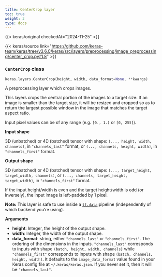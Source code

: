 ```yaml
---
title: CenterCrop layer
toc: true
weight: 3
type: docs
---
```


{{< keras/original checkedAt="2024-11-25" >}}

{{< keras/source link="https://github.com/keras-team/keras/tree/v3.6.0/keras/src/layers/preprocessing/image_preprocessing/center_crop.py#L8" >}}

### `CenterCrop` class

```python
keras.layers.CenterCrop(height, width, data_format=None, **kwargs)
```

A preprocessing layer which crops images.

This layers crops the central portion of the images to a target size. If an image is smaller than the target size, it will be resized and cropped so as to return the largest possible window in the image that matches the target aspect ratio.

Input pixel values can be of any range (e.g. `[0., 1.)` or `[0, 255]`).

**Input shape**

3D (unbatched) or 4D (batched) tensor with shape: `(..., height, width, channels)`, in `"channels_last"` format, or `(..., channels, height, width)`, in `"channels_first"` format.

**Output shape**

3D (unbatched) or 4D (batched) tensor with shape: `(..., target_height, target_width, channels)`, or `(..., channels, target_height, target_width)`, in `"channels_first"` format.

If the input height/width is even and the target height/width is odd (or inversely), the input image is left-padded by 1 pixel.

**Note:** This layer is safe to use inside a [`tf.data`](https://www.tensorflow.org/api_docs/python/tf/data) pipeline (independently of which backend you're using).

**Arguments**

- **height**: Integer, the height of the output shape.
- **width**: Integer, the width of the output shape.
- **data_format**: string, either `"channels_last"` or `"channels_first"`. The ordering of the dimensions in the inputs. `"channels_last"` corresponds to inputs with shape `(batch, height, width, channels)` while `"channels_first"` corresponds to inputs with shape `(batch, channels, height, width)`. It defaults to the `image_data_format` value found in your Keras config file at `~/.keras/keras.json`. If you never set it, then it will be `"channels_last"`.
